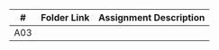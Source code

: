 |   #   | Folder Link | Assignment Description |
| :---: | ----------- | ---------------------- |
|  A03  |             |                        |
